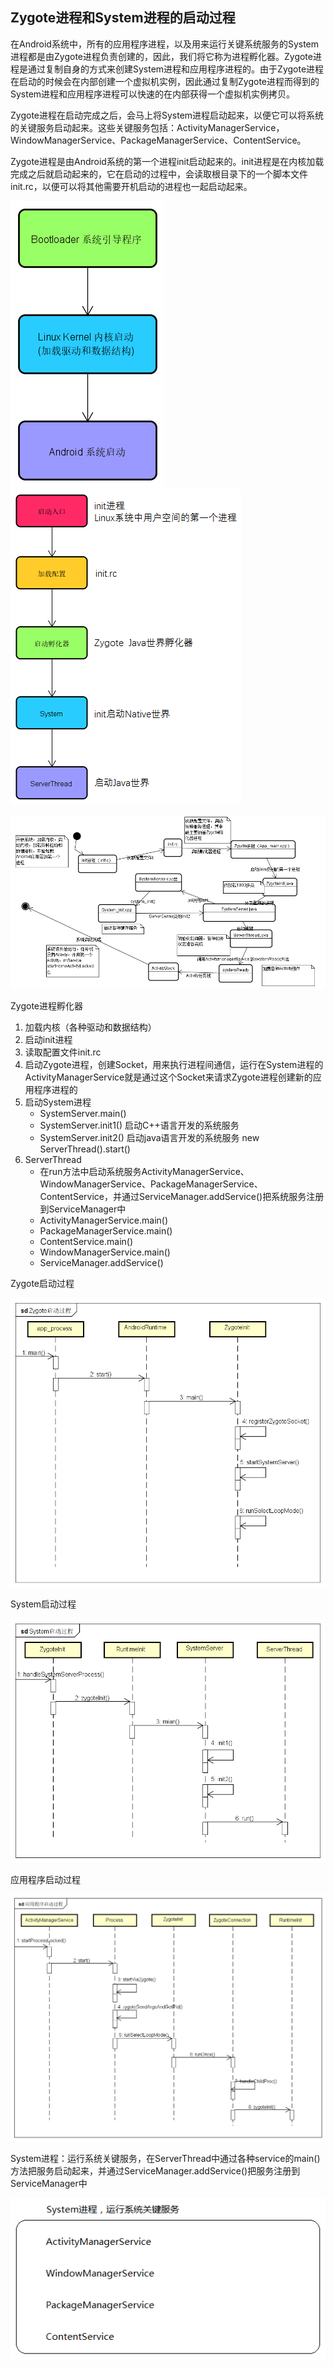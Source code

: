 ## Zygote进程和System进程的启动过程

在Android系统中，所有的应用程序进程，以及用来运行关键系统服务的System进程都是由Zygote进程负责创建的，因此，我们将它称为进程孵化器。Zygote进程是通过复制自身的方式来创建System进程和应用程序进程的。由于Zygote进程在启动的时候会在内部创建一个虚拟机实例，因此通过复制Zygote进程而得到的System进程和应用程序进程可以快速的在内部获得一个虚拟机实例拷贝。

Zygote进程在启动完成之后，会马上将System进程启动起来，以便它可以将系统的关键服务启动起来。这些关键服务包括：ActivityManagerService，WindowManagerService、PackageManagerService、ContentService。

Zygote进程是由Android系统的第一个进程init启动起来的。init进程是在内核加载完成之后就启动起来的，它在启动的过程中，会读取根目录下的一个脚本文件init.rc，以便可以将其他需要开机启动的进程也一起启动起来。

![](img/Android启动流程.png) ![](img/启动流程.png)

![](img/系统启动流程图.png)

Zygote进程孵化器

1. 加载内核（各种驱动和数据结构）
2. 启动init进程
3. 读取配置文件init.rc
4. 启动Zygote进程，创建Socket，用来执行进程间通信，运行在System进程的ActivityManagerService就是通过这个Socket来请求Zygote进程创建新的应用程序进程的
5. 启动System进程
   - SystemServer.main()
   - SystemServer.init1() 启动C++语言开发的系统服务
   - SystemServer.init2() 启动java语言开发的系统服务 new ServerThread().start()
6. ServerThread
   - 在run方法中启动系统服务ActivityManagerService、WindowManagerService、PackageManagerService、ContentService，并通过ServiceManager.addService()把系统服务注册到ServiceManager中
   - ActivityManagerService.main()
   - PackageManagerService.main()
   - ContentService.main()
   - WindowManagerService.main()
   - ServiceManager.addService()

Zygote启动过程

![](img/Zygote启动过程.png)

System启动过程

![](img/System启动过程.png)

应用程序启动过程

![](img/应用程序启动过程.png)

System进程：运行系统关键服务，在ServerThread中通过各种service的main()方法把服务启动起来，并通过ServiceManager.addService()把服务注册到ServiceManager中

![1497708968889](img/1497708968889.png)